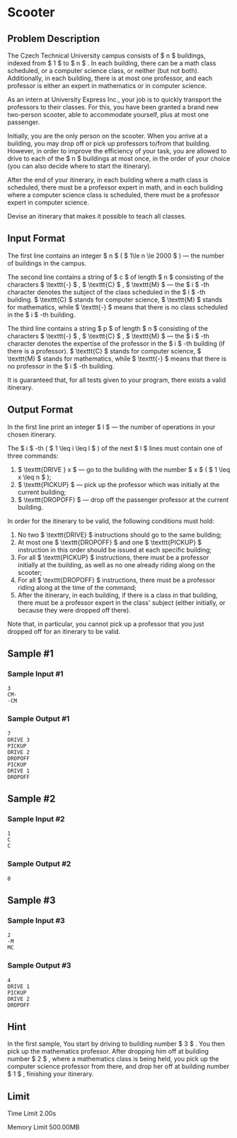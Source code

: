 # Scooter

## Problem Description

The Czech Technical University campus consists of $ n $ buildings, indexed from $ 1 $ to $ n $ . In each building, there can be a math class scheduled, or a computer science class, or neither (but not both). Additionally, in each building, there is at most one professor, and each professor is either an expert in mathematics or in computer science.

As an intern at University Express Inc., your job is to quickly transport the professors to their classes. For this, you have been granted a brand new two-person scooter, able to accommodate yourself, plus at most one passenger.

Initially, you are the only person on the scooter. When you arrive at a building, you may drop off or pick up professors to/from that building. However, in order to improve the efficiency of your task, you are allowed to drive to each of the $ n $ buildings at most once, in the order of your choice (you can also decide where to start the itinerary).

After the end of your itinerary, in each building where a math class is scheduled, there must be a professor expert in math, and in each building where a computer science class is scheduled, there must be a professor expert in computer science.

Devise an itinerary that makes it possible to teach all classes.

## Input Format

The first line contains an integer $ n $ ( $ 1\le n \le 2000 $ ) — the number of buildings in the campus.

The second line contains a string of $ c $ of length $ n $ consisting of the characters $ \texttt{-} $ , $ \texttt{C} $ , $ \texttt{M} $ — the $ i $ -th character denotes the subject of the class scheduled in the $ i $ -th building. $ \texttt{C} $ stands for computer science, $ \texttt{M} $ stands for mathematics, while $ \texttt{-} $ means that there is no class scheduled in the $ i $ -th building.

The third line contains a string $ p $ of length $ n $ consisting of the characters $ \texttt{-} $ , $ \texttt{C} $ , $ \texttt{M} $ — the $ i $ -th character denotes the expertise of the professor in the $ i $ -th building (if there is a professor). $ \texttt{C} $ stands for computer science, $ \texttt{M} $ stands for mathematics, while $ \texttt{-} $ means that there is no professor in the $ i $ -th building.

It is guaranteed that, for all tests given to your program, there exists a valid itinerary.

## Output Format

In the first line print an integer $ l $ — the number of operations in your chosen itinerary.

The $ i $ -th ( $ 1 \leq i \leq l $ ) of the next $ l $ lines must contain one of three commands:

1. $ \texttt{DRIVE } x $ — go to the building with the number $ x $ ( $ 1 \leq x \leq n $ );
2. $ \texttt{PICKUP} $ — pick up the professor which was initially at the current building;
3. $ \texttt{DROPOFF} $ — drop off the passenger professor at the current building.

In order for the itinerary to be valid, the following conditions must hold:

1. No two $ \texttt{DRIVE} $ instructions should go to the same building;
2. At most one $ \texttt{DROPOFF} $ and one $ \texttt{PICKUP} $ instruction in this order should be issued at each specific building;
3. For all $ \texttt{PICKUP} $ instructions, there must be a professor initially at the building, as well as no one already riding along on the scooter;
4. For all $ \texttt{DROPOFF} $ instructions, there must be a professor riding along at the time of the command;
5. After the itinerary, in each building, if there is a class in that building, there must be a professor expert in the class' subject (either initially, or because they were dropped off there).

Note that, in particular, you cannot pick up a professor that you just dropped off for an itinerary to be valid.

## Sample #1

### Sample Input #1

```
3
CM-
-CM
```

### Sample Output #1

```
7
DRIVE 3
PICKUP
DRIVE 2
DROPOFF
PICKUP
DRIVE 1
DROPOFF
```

## Sample #2

### Sample Input #2

```
1
C
C
```

### Sample Output #2

```
0
```

## Sample #3

### Sample Input #3

```
2
-M
MC
```

### Sample Output #3

```
4
DRIVE 1
PICKUP
DRIVE 2
DROPOFF
```

## Hint

In the first sample, You start by driving to building number $ 3 $ . You then pick up the mathematics professor. After dropping him off at building number $ 2 $ , where a mathematics class is being held, you pick up the computer science professor from there, and drop her off at building number $ 1 $ , finishing your itinerary.

## Limit



Time Limit
2.00s

Memory Limit
500.00MB